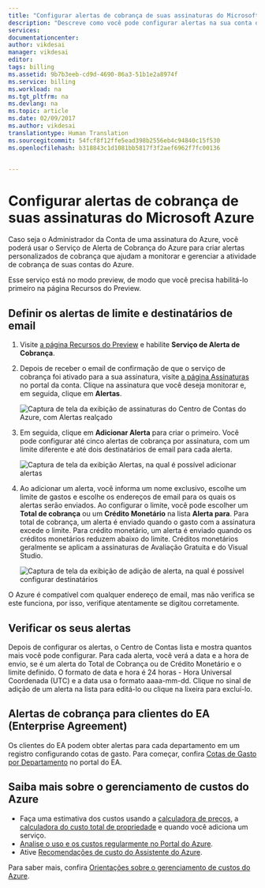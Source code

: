 ```yaml
---
title: "Configurar alertas de cobrança de suas assinaturas do Microsoft Azure | Microsoft Docs"
description: "Descreve como você pode configurar alertas na sua conta do Azure para que possa evitar surpresas na cobrança."
services: 
documentationcenter: 
author: vikdesai
manager: vikdesai
editor: 
tags: billing
ms.assetid: 9b7b3eeb-cd9d-4690-86a3-51b1e2a8974f
ms.service: billing
ms.workload: na
ms.tgt_pltfrm: na
ms.devlang: na
ms.topic: article
ms.date: 02/09/2017
ms.author: vikdesai
translationtype: Human Translation
ms.sourcegitcommit: 54fcf8f12ffe5ead398b2556eb4c94840c15f530
ms.openlocfilehash: b318843c1d1081bb5817f3f2aef6962f7fc00136


---
```

# <a name="set-up-billing-alerts-for-your-microsoft-azure-subscriptions"></a>Configurar alertas de cobrança de suas assinaturas do Microsoft Azure
Caso seja o Administrador da Conta de uma assinatura do Azure, você poderá usar o Serviço de Alerta de Cobrança do Azure para criar alertas personalizados de cobrança que ajudam a monitorar e gerenciar a atividade de cobrança de suas contas do Azure.

Esse serviço está no modo preview, de modo que você precisa habilitá-lo primeiro na página Recursos do Preview.

## <a name="set-the-alert-threshold-and-email-recipients"></a>Definir os alertas de limite e destinatários de email
1. Visite [a página Recursos do Preview](https://account.windowsazure.com/PreviewFeatures) e habilite **Serviço de Alerta de Cobrança**.

1. Depois de receber o email de confirmação de que o serviço de cobrança foi ativado para a sua assinatura, visite [a página Assinaturas](https://account.windowsazure.com/Subscriptions) no portal da conta. Clique na assinatura que você deseja monitorar e, em seguida, clique em **Alertas**.

    ![Captura de tela da exibição de assinaturas do Centro de Contas do Azure, com Alertas realçado][Image1]

2. Em seguida, clique em **Adicionar Alerta** para criar o primeiro. Você pode configurar até cinco alertas de cobrança por assinatura, com um limite diferente e até dois destinatários de email para cada alerta.

    ![Captura de tela da exibição Alertas, na qual é possível adicionar alertas][Image2]

3. Ao adicionar um alerta, você informa um nome exclusivo, escolhe um limite de gastos e escolhe os endereços de email para os quais os alertas serão enviados. Ao configurar o limite, você pode escolher um **Total de cobrança** ou um **Crédito Monetário** na lista **Alerta para**. Para total de cobrança, um alerta é enviado quando o gasto com a assinatura excede o limite. Para crédito monetário, um alerta é enviado quando os créditos monetários reduzem abaixo do limite. Créditos monetários geralmente se aplicam a assinaturas de Avaliação Gratuita e do Visual Studio.

    ![Captura de tela da exibição de adição de alerta, na qual é possível configurar destinatários][Image3]

O Azure é compatível com qualquer endereço de email, mas não verifica se este funciona, por isso, verifique atentamente se digitou corretamente.

## <a name="check-on-your-alerts"></a>Verificar os seus alertas
Depois de configurar os alertas, o Centro de Contas lista e mostra quantos mais você pode configurar. Para cada alerta, você verá a data e a hora de envio, se é um alerta do Total de Cobrança ou de Crédito Monetário e o limite definido. O formato de data e hora é 24 horas - Hora Universal Coordenada (UTC) e a data usa o formato aaaa-mm-dd. Clique no sinal de adição de um alerta na lista para editá-lo ou clique na lixeira para excluí-lo.

## <a name="billing-alerts-for-enterprise-agreement-ea-customers"></a>Alertas de cobrança para clientes do EA (Enterprise Agreement)
Os clientes do EA podem obter alertas para cada departamento em um registro configurando cotas de gasto. Para começar, confira [Cotas de Gasto por Departamento](https://ea.azure.com/helpdocs/departmentSpendingQuotas) no portal do EA.

## <a name="learn-more-about-azure-cost-management"></a>Saiba mais sobre o gerenciamento de custos do Azure
- Faça uma estimativa dos custos usando a [calculadora de preços](https://azure.microsoft.com/pricing/calculator/), a [calculadora do custo total de propriedade](https://aka.ms/azure-tco-calculator) e quando você adiciona um serviço.
- [Analise o uso e os custos regularmente no Portal do Azure](billing-getting-started.md#costs).
- Ative [Recomendações de custo do Assistente do Azure](../advisor/advisor-cost-recommendations.md).

Para saber mais, confira [Orientações sobre o gerenciamento de custos do Azure](billing-getting-started.md).

[Image1]: ./media/azure-billing-set-up-alerts/billingalert1.png 
[Image2]: ./media/azure-billing-set-up-alerts/billingalert2.png
[Image3]: ./media/azure-billing-set-up-alerts/billingalerts3.png 



<!--HONumber=Feb17_HO2-->


